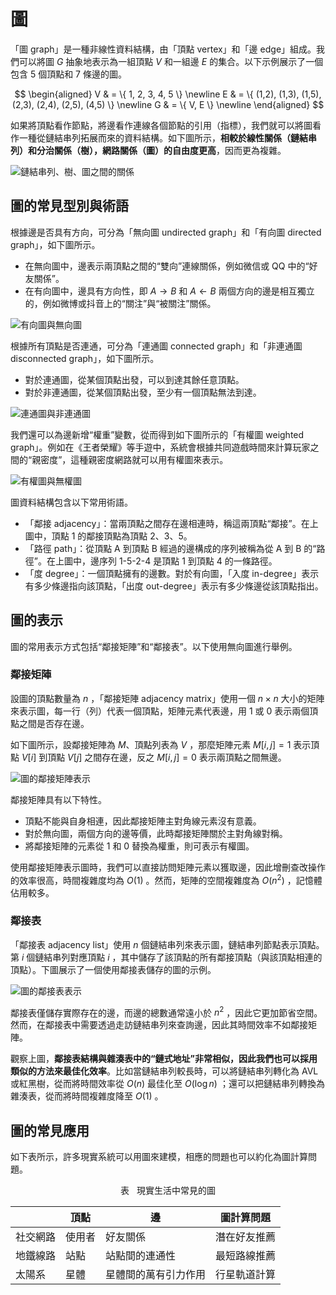 # 圖

「圖 graph」是一種非線性資料結構，由「頂點 vertex」和「邊 edge」組成。我們可以將圖 $G$ 抽象地表示為一組頂點 $V$ 和一組邊 $E$ 的集合。以下示例展示了一個包含 5 個頂點和 7 條邊的圖。

$$
\begin{aligned}
V & = \{ 1, 2, 3, 4, 5 \} \newline
E & = \{ (1,2), (1,3), (1,5), (2,3), (2,4), (2,5), (4,5) \} \newline
G & = \{ V, E \} \newline
\end{aligned}
$$

如果將頂點看作節點，將邊看作連線各個節點的引用（指標），我們就可以將圖看作一種從鏈結串列拓展而來的資料結構。如下圖所示，**相較於線性關係（鏈結串列）和分治關係（樹），網路關係（圖）的自由度更高**，因而更為複雜。

![鏈結串列、樹、圖之間的關係](graph.assets/linkedlist_tree_graph.png)

## 圖的常見型別與術語

根據邊是否具有方向，可分為「無向圖 undirected graph」和「有向圖 directed graph」，如下圖所示。

- 在無向圖中，邊表示兩頂點之間的“雙向”連線關係，例如微信或 QQ 中的“好友關係”。
- 在有向圖中，邊具有方向性，即 $A \rightarrow B$ 和 $A \leftarrow B$ 兩個方向的邊是相互獨立的，例如微博或抖音上的“關注”與“被關注”關係。

![有向圖與無向圖](graph.assets/directed_graph.png)

根據所有頂點是否連通，可分為「連通圖 connected graph」和「非連通圖 disconnected graph」，如下圖所示。

- 對於連通圖，從某個頂點出發，可以到達其餘任意頂點。
- 對於非連通圖，從某個頂點出發，至少有一個頂點無法到達。

![連通圖與非連通圖](graph.assets/connected_graph.png)

我們還可以為邊新增“權重”變數，從而得到如下圖所示的「有權圖 weighted graph」。例如在《王者榮耀》等手遊中，系統會根據共同遊戲時間來計算玩家之間的“親密度”，這種親密度網路就可以用有權圖來表示。

![有權圖與無權圖](graph.assets/weighted_graph.png)

圖資料結構包含以下常用術語。

- 「鄰接 adjacency」：當兩頂點之間存在邊相連時，稱這兩頂點“鄰接”。在上圖中，頂點 1 的鄰接頂點為頂點 2、3、5。
- 「路徑 path」：從頂點 A 到頂點 B 經過的邊構成的序列被稱為從 A 到 B 的“路徑”。在上圖中，邊序列 1-5-2-4 是頂點 1 到頂點 4 的一條路徑。
- 「度 degree」：一個頂點擁有的邊數。對於有向圖，「入度 in-degree」表示有多少條邊指向該頂點，「出度 out-degree」表示有多少條邊從該頂點指出。

## 圖的表示

圖的常用表示方式包括“鄰接矩陣”和“鄰接表”。以下使用無向圖進行舉例。

### 鄰接矩陣

設圖的頂點數量為 $n$ ，「鄰接矩陣 adjacency matrix」使用一個 $n \times n$ 大小的矩陣來表示圖，每一行（列）代表一個頂點，矩陣元素代表邊，用 $1$ 或 $0$ 表示兩個頂點之間是否存在邊。

如下圖所示，設鄰接矩陣為 $M$、頂點列表為 $V$ ，那麼矩陣元素 $M[i, j] = 1$ 表示頂點 $V[i]$ 到頂點 $V[j]$ 之間存在邊，反之 $M[i, j] = 0$ 表示兩頂點之間無邊。

![圖的鄰接矩陣表示](graph.assets/adjacency_matrix.png)

鄰接矩陣具有以下特性。

- 頂點不能與自身相連，因此鄰接矩陣主對角線元素沒有意義。
- 對於無向圖，兩個方向的邊等價，此時鄰接矩陣關於主對角線對稱。
- 將鄰接矩陣的元素從 $1$ 和 $0$ 替換為權重，則可表示有權圖。

使用鄰接矩陣表示圖時，我們可以直接訪問矩陣元素以獲取邊，因此增刪查改操作的效率很高，時間複雜度均為 $O(1)$ 。然而，矩陣的空間複雜度為 $O(n^2)$ ，記憶體佔用較多。

### 鄰接表

「鄰接表 adjacency list」使用 $n$ 個鏈結串列來表示圖，鏈結串列節點表示頂點。第 $i$ 個鏈結串列對應頂點 $i$ ，其中儲存了該頂點的所有鄰接頂點（與該頂點相連的頂點）。下圖展示了一個使用鄰接表儲存的圖的示例。

![圖的鄰接表表示](graph.assets/adjacency_list.png)

鄰接表僅儲存實際存在的邊，而邊的總數通常遠小於 $n^2$ ，因此它更加節省空間。然而，在鄰接表中需要透過走訪鏈結串列來查詢邊，因此其時間效率不如鄰接矩陣。

觀察上圖，**鄰接表結構與雜湊表中的“鏈式地址”非常相似，因此我們也可以採用類似的方法來最佳化效率**。比如當鏈結串列較長時，可以將鏈結串列轉化為 AVL或紅黑樹，從而將時間效率從 $O(n)$ 最佳化至 $O(\log n)$ ；還可以把鏈結串列轉換為雜湊表，從而將時間複雜度降至 $O(1)$ 。

## 圖的常見應用

如下表所示，許多現實系統可以用圖來建模，相應的問題也可以約化為圖計算問題。

<p align="center"> 表 <id> &nbsp; 現實生活中常見的圖 </p>

|          | 頂點 | 邊                   | 圖計算問題   |
| -------- | ---- | -------------------- | ------------ |
| 社交網路 | 使用者 | 好友關係             | 潛在好友推薦 |
| 地鐵線路 | 站點 | 站點間的連通性       | 最短路線推薦 |
| 太陽系   | 星體 | 星體間的萬有引力作用 | 行星軌道計算 |
